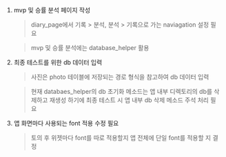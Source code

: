 1. mvp 및 승률 분석 페이지 작성
   > diary_page에서 기록 > 분석, 분석 > 기록으로 가는 naviagation 설정 필요

   > mvp 및 승률 분석에는 database_helper 활용
2. 최종 테스트를 위한 db 데이터 입력
   > 사진은 photo 테이블에 저장되는 경로 형식을 참고하여 db 데이터 입력

   > 현재 databaes_helper의 db 초기화 메소드는 앱 내부 디렉토리의 db를 삭제하고 재생성 하기에 최종 테스트 시 앱 내부 db 삭제 메소드 주석 처리 필요
3. 앱 화면마다 사용되는 font 적용 수정 필요
   > 토의 후 위젯마다 font를 따로 적용할지 앱 전체에 단일 font를 적용할 지 결정
